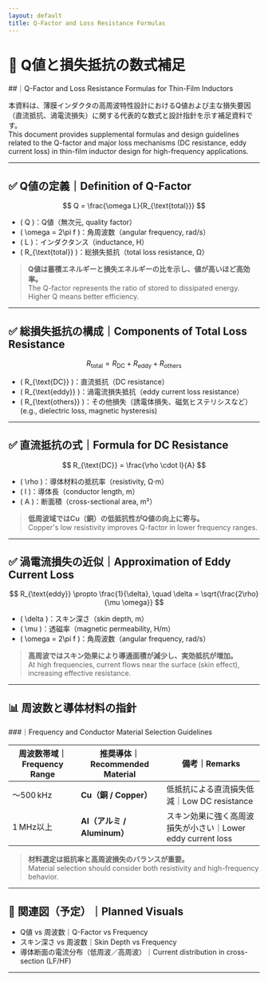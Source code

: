 ```yaml
---
layout: default
title: Q-Factor and Loss Resistance Formulas
---
```


<!-- MathJax support -->
<script type="text/javascript"
  async
  src="https://cdn.jsdelivr.net/npm/mathjax@3/es5/tex-mml-chtml.js">
</script>

# 📐 Q値と損失抵抗の数式補足  
##｜Q-Factor and Loss Resistance Formulas for Thin-Film Inductors

本資料は、薄膜インダクタの高周波特性設計におけるQ値および主な損失要因（直流抵抗、渦電流損失）に関する代表的な数式と設計指針を示す補足資料です。  
This document provides supplemental formulas and design guidelines related to the Q-factor and major loss mechanisms (DC resistance, eddy current loss) in thin-film inductor design for high-frequency applications.

---

## ✅ Q値の定義｜Definition of Q-Factor

$$
Q = \frac{\omega L}{R_{\text{total}}}
$$

- \( Q \)：Q値（無次元, quality factor）  
- \( \omega = 2\pi f \)：角周波数（angular frequency, rad/s）  
- \( L \)：インダクタンス（inductance, H）  
- \( R_{\text{total}} \)：総損失抵抗（total loss resistance, Ω）

> **Q値は蓄積エネルギーと損失エネルギーの比を示し、値が高いほど高効率。**  
> The Q-factor represents the ratio of stored to dissipated energy. Higher Q means better efficiency.

---

## ✅ 総損失抵抗の構成｜Components of Total Loss Resistance

$$
R_{\text{total}} = R_{\text{DC}} + R_{\text{eddy}} + R_{\text{others}}
$$

- \( R_{\text{DC}} \)：直流抵抗（DC resistance）  
- \( R_{\text{eddy}} \)：渦電流損失抵抗（eddy current loss resistance）  
- \( R_{\text{others}} \)：その他損失（誘電体損失、磁気ヒステリシスなど）  
  (e.g., dielectric loss, magnetic hysteresis)

---

## ✅ 直流抵抗の式｜Formula for DC Resistance

$$
R_{\text{DC}} = \frac{\rho \cdot l}{A}
$$

- \( \rho \)：導体材料の抵抗率（resistivity, Ω·m）  
- \( l \)：導体長（conductor length, m）  
- \( A \)：断面積（cross-sectional area, m²）

> **低周波域ではCu（銅）の低抵抗性がQ値の向上に寄与。**  
> Copper's low resistivity improves Q-factor in lower frequency ranges.

---

## ✅ 渦電流損失の近似｜Approximation of Eddy Current Loss

$$
R_{\text{eddy}} \propto \frac{1}{\delta}, \quad
\delta = \sqrt{\frac{2\rho}{\mu \omega}}
$$

- \( \delta \)：スキン深さ（skin depth, m）  
- \( \mu \)：透磁率（magnetic permeability, H/m）  
- \( \omega = 2\pi f \)：角周波数（angular frequency, rad/s）

> **高周波ではスキン効果により導通面積が減少し、実効抵抗が増加。**  
> At high frequencies, current flows near the surface (skin effect), increasing effective resistance.

---

## 📊 周波数と導体材料の指針  
###｜Frequency and Conductor Material Selection Guidelines

| 周波数帯域｜Frequency Range | 推奨導体｜Recommended Material | 備考｜Remarks |
|------------------------------|-------------------------------|---------------------------------------------------|
| ～500 kHz                   | **Cu（銅 / Copper）**           | 低抵抗による直流損失低減｜Low DC resistance |
| 1 MHz以上                  | **Al（アルミ / Aluminum）**     | スキン効果に強く高周波損失が小さい｜Lower eddy current loss |

> **材料選定は抵抗率と高周波損失のバランスが重要。**  
> Material selection should consider both resistivity and high-frequency behavior.

---

## 🔗 関連図（予定）｜Planned Visuals

- Q値 vs 周波数｜Q-Factor vs Frequency  
- スキン深さ vs 周波数｜Skin Depth vs Frequency  
- 導体断面の電流分布（低周波／高周波）｜Current distribution in cross-section (LF/HF)

---
